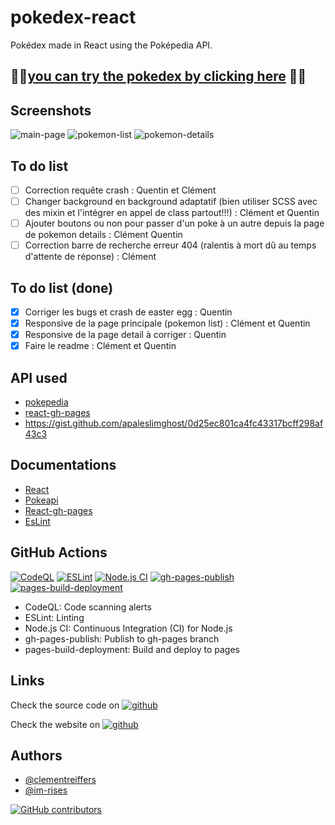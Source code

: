 # pokedex-react

Pokédex made in React using the Poképedia API.

## 🚀🚀[you can try the pokedex by clicking here](https://im-rises.github.io/pokedex-react/) 🚀🚀

## Screenshots

![main-page](https://github.com/Im-Rises/pokedex-react/assets/59691442/4ae8439b-7e5a-45ca-9ed6-cf0b7f7b2d63)
![pokemon-list](https://github.com/Im-Rises/pokedex-react/assets/59691442/187fd288-4ce2-46cd-bd35-18c5cc7dbd8d)
![pokemon-details](https://github.com/Im-Rises/pokedex-react/assets/59691442/f09e3d94-ff38-478b-afc8-6344e7f6107b)

## To do list

- [ ] Correction requête crash : Quentin et Clément
- [ ] Changer background en background adaptatif (bien utiliser SCSS avec des mixin et l'intégrer en appel de class
  partout!!!) : Clément et Quentin
- [ ] Ajouter boutons ou non pour passer d'un poke à un autre depuis la page de pokemon details : Clément Quentin
- [ ] Correction barre de recherche erreur 404 (ralentis à mort dû au temps d'attente de réponse) : Clément

## To do list (done)

- [x] Corriger les bugs et crash de easter egg : Quentin
- [x] Responsive de la page principale (pokemon list) : Clément et Quentin
- [x] Responsive de la page detail à corriger : Quentin
- [x] Faire le readme : Clément et Quentin

## API used

- [pokepedia](https://pokeapi.co)
- [react-gh-pages](https://github.com/gitname/react-gh-pages)
- https://gist.github.com/apaleslimghost/0d25ec801ca4fc43317bcff298af43c3

## Documentations

- [React](https://reactjs.org/docs/getting-started.html)
- [Pokeapi](https://pokeapi.co/docs/v2.html)
- [React-gh-pages](https://github.com/gitname/react-gh-pages)
- [EsLint](https://eslint.org/docs/user-guide/getting-started)

## GitHub Actions

[![CodeQL](https://github.com/Im-Rises/pokedex-react/actions/workflows/codeql.yml/badge.svg)](https://github.com/Im-Rises/pokedex-react/actions/workflows/codeql.yml)
[![ESLint](https://github.com/Im-Rises/pokedex-react/actions/workflows/eslint.yml/badge.svg)](https://github.com/Im-Rises/pokedex-react/actions/workflows/eslint.yml)
[![Node.js CI](https://github.com/Im-Rises/pokedex-react/actions/workflows/node.js.yml/badge.svg)](https://github.com/Im-Rises/pokedex-react/actions/workflows/node.js.yml)
[![gh-pages-publish](https://github.com/Im-Rises/pokedex-react/actions/workflows/gh-pages-publish.yml/badge.svg)](https://github.com/Im-Rises/pokedex-react/actions/workflows/gh-pages-publish.yml)
[![pages-build-deployment](https://github.com/Im-Rises/pokedex-react/actions/workflows/pages/pages-build-deployment/badge.svg)](https://github.com/Im-Rises/pokedex-react/actions/workflows/pages/pages-build-deployment)

- CodeQL: Code scanning alerts
- ESLint: Linting
- Node.js CI: Continuous Integration (CI) for Node.js
- gh-pages-publish: Publish to gh-pages branch
- pages-build-deployment: Build and deploy to pages

## Links

Check the source code
on [![github](https://user-images.githubusercontent.com/59691442/223556058-6244e346-8117-43cd-97c6-bf68611bf286.svg)](https://github.com/im-rises/pokedex-react)

Check the website
on [![github](https://user-images.githubusercontent.com/59691442/223556058-6244e346-8117-43cd-97c6-bf68611bf286.svg)](https://im-rises.github.io/pokedex-react/)

## Authors

- [@clementreiffers](https://www.github.com/clementreiffers)
- [@im-rises](https://www.github.com/im-rises)

[![GitHub contributors](https://contrib.rocks/image?repo=Im-Rises/pokedex-react)](https://github.com/Im-Rises/pokedex-react/graphs/contributors)
